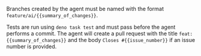 Branches created by the agent must be named with the format
`feature/ai/{{summary_of_changes}}`.

Tests are run using `deno task test` and must pass before the agent performs a
commit. The agent will create a pull request with the title
`feat: {{summary_of_changes}}` and the body `Closes #{{issue_number}}` if an
issue number is provided.
